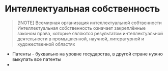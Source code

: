 # Интеллектуальная собственность

> [!NOTE] Всемирная организация интеллектуальной собтвенности
> Интеллектуальная собственность означает закреплённые законом права, которые являются результатом интеллектуальной деятельности в промышленной, научной, литературной и художественной областях
- Патенты - буквально на уровне государства, в другой стране нужно выкупать все патенты
- 